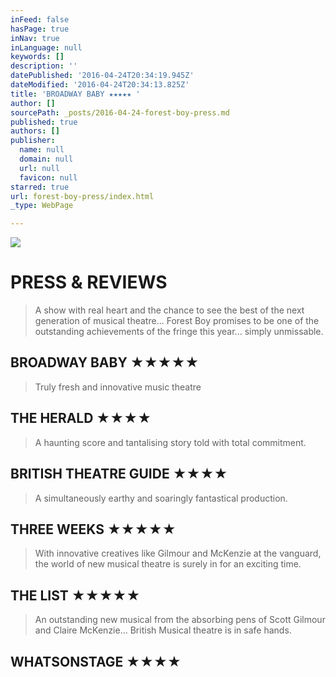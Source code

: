 ```yaml
---
inFeed: false
hasPage: true
inNav: true
inLanguage: null
keywords: []
description: ''
datePublished: '2016-04-24T20:34:19.945Z'
dateModified: '2016-04-24T20:34:13.825Z'
title: 'BROADWAY BABY ★★★★★ '
author: []
sourcePath: _posts/2016-04-24-forest-boy-press.md
published: true
authors: []
publisher:
  name: null
  domain: null
  url: null
  favicon: null
starred: true
url: forest-boy-press/index.html
_type: WebPage

---
```

![](https://the-grid-user-content.s3-us-west-2.amazonaws.com/b3e74399-0e0d-4534-9dbf-fb8394657063.jpg)

# PRESS & REVIEWS

> A show with real heart and the chance to see the best of the next generation of musical theatre... Forest Boy promises to be one of the outstanding achievements of the fringe this year... simply unmissable.

## BROADWAY BABY ★★★★★ 
> 
> Truly fresh and innovative music theatre

## THE HERALD ★★★★ 
> 
> A haunting score and tantalising story told with total commitment.

## BRITISH THEATRE GUIDE ★★★★ 
> 
> A simultaneously earthy and soaringly fantastical production.

## THREE WEEKS ★★★★★ 
> 
> With innovative creatives like Gilmour and McKenzie at the vanguard, the world of new musical theatre is surely in for an exciting time.

## THE LIST ★★★★★ 
> 
> An outstanding new musical from the absorbing pens of Scott Gilmour and Claire McKenzie... British Musical theatre is in safe hands.

## WHATSONSTAGE ★★★★